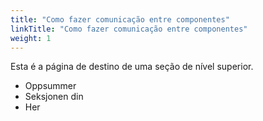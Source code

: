 ```yaml
---
title: "Como fazer comunicação entre componentes"
linkTitle: "Como fazer comunicação entre componentes"
weight: 1
---
```


Esta é a página de destino de uma seção de nível superior.

* Oppsummer
* Seksjonen din
* Her
